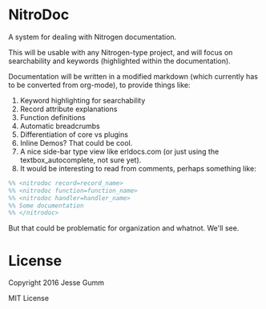 # NitroDoc

A system for dealing with Nitrogen documentation.

This will be usable with any Nitrogen-type project, and will focus on
searchability and keywords (highlighted within the documentation).

Documentation will be written in a modified markdown (which currently has to be
converted from org-mode), to provide things like:

1. Keyword highlighting for searchability
2. Record attribute explanations
3. Function definitions
4. Automatic breadcrumbs
5. Differentiation of core vs plugins
6. Inline Demos? That could be cool.
7. A nice side-bar type view like erldocs.com (or just using the textbox_autocomplete, not sure yet).
8. It would be interesting to read from comments, perhaps something like:

```erlang
%% <nitrodoc record=record_name>
%% <nitrodoc function=function_name>
%% <nitrodoc handler=handler_name>
%% Some documentation
%% </nitrodoc>
```
But that could be problematic for organization and whatnot. We'll see.

# License

Copyright 2016 Jesse Gumm

MIT License

